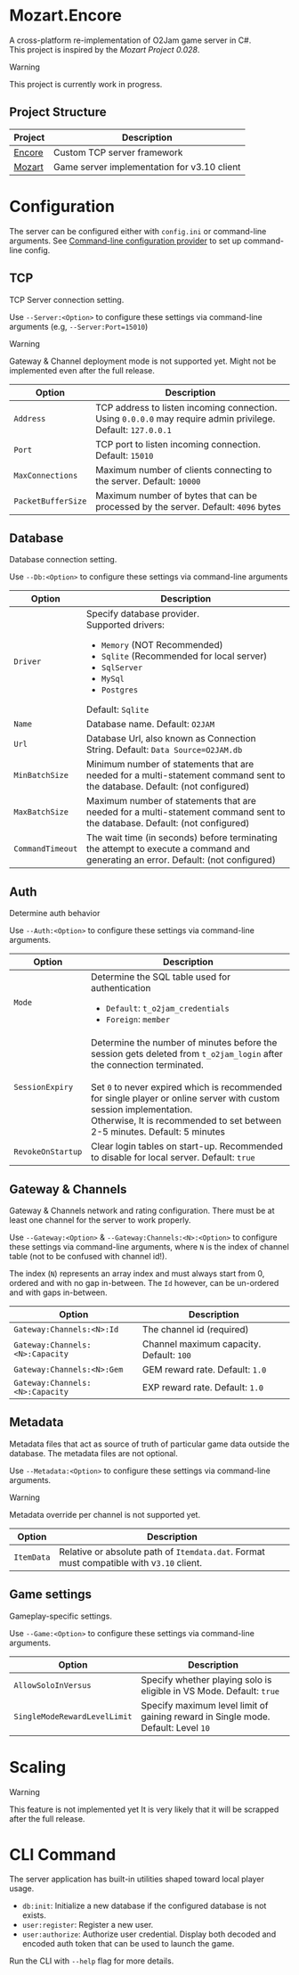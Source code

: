 # Mozart.Encore

A cross-platform re-implementation of O2Jam game server in C#.  
This project is inspired by the _Mozart Project 0.028_.

> [!WARNING]
> This project is currently work in progress.

## Project Structure

| Project                               | Description                                 |
|---------------------------------------|---------------------------------------------|
| [Encore](Source/Encore/Encore) | Custom TCP server framework                 |
| [Mozart](Source/Mozart/Mozart) | Game server implementation for v3.10 client |

# Configuration

The server can be configured either with `config.ini` or command-line arguments. 
See [Command-line configuration provider](https://learn.microsoft.com/en-us/dotnet/core/extensions/configuration-providers#command-line-configuration-provider) to set up command-line config.

## TCP
TCP Server connection setting.  

Use `--Server:<Option>` to configure these settings via command-line arguments (e.g, `--Server:Port=15010`)

> [!WARNING]
> Gateway &amp; Channel deployment mode is not supported yet.
> Might not be implemented even after the full release.

| Option             | Description                                                                                                  |
|--------------------|--------------------------------------------------------------------------------------------------------------|
| `Address`          | TCP address to listen incoming connection. Using `0.0.0.0` may require admin privilege. Default: `127.0.0.1` |
| `Port`             | TCP port to listen incoming connection. Default: `15010`                                                     |
| `MaxConnections`   | Maximum number of clients connecting to the server. Default: `10000`                                         |
| `PacketBufferSize` | Maximum number of bytes that can be processed by the server. Default: `4096` bytes                           |                                                          

## Database
Database connection setting.

Use `--Db:<Option>` to configure these settings via command-line arguments

| Option           | Description                                                                                                                                                                                                            |
|------------------|------------------------------------------------------------------------------------------------------------------------------------------------------------------------------------------------------------------------|
| `Driver`         | Specify database provider. <br/>Supported drivers:<ul><li>`Memory` (NOT Recommended)</li><li>`Sqlite` (Recommended for local server)</li><li>`SqlServer`</li><li>`MySql`</li><li>`Postgres`</li></ul>Default: `Sqlite` |
| `Name`           | Database name. Default: `O2JAM`                                                                                                                                                                                        |
| `Url`            | Database Url, also known as Connection String. Default: `Data Source=O2JAM.db`                                                                                                                                         |
| `MinBatchSize`   | Minimum number of statements that are needed for a multi-statement command sent to the database. Default: (not configured)                                                                                             |                                                          
| `MaxBatchSize`   | Maximum number of statements that are needed for a multi-statement command sent to the database. Default: (not configured)                                                                                             |                                                          
| `CommandTimeout` | The wait time (in seconds) before terminating the attempt to execute a command and generating an error. Default: (not configured)                                                                                      |                                                          

## Auth
Determine auth behavior

Use `--Auth:<Option>` to configure these settings via command-line arguments.

| Option            | Description                                                                                                                                                                                                                                                                                                                         |
|-------------------|-------------------------------------------------------------------------------------------------------------------------------------------------------------------------------------------------------------------------------------------------------------------------------------------------------------------------------------|
| `Mode`            | Determine the SQL table used for authentication<br/><ul><li>`Default`: `t_o2jam_credentials`</li><li>`Foreign`: `member`</li>                                                                                                                                                                                                       |
| `SessionExpiry`   | Determine the number of minutes before the session gets deleted from `t_o2jam_login` after the connection terminated.<br/><br/>Set `0` to never expired which is recommended for single player or online server with custom session implementation.<br/>Otherwise, It is recommended to set between 2-5 minutes. Default: 5 minutes |
| `RevokeOnStartup` | Clear login tables on start-up. Recommended to disable for local server. Default: `true`                                                                                                                                                                                                                                            |

## Gateway &amp; Channels
Gateway &amp; Channels network and rating configuration. There must be at least one channel for the server to work properly.  

Use `--Gateway:<Option>` &amp; `--Gateway:Channels:<N>:<Option>` to configure these settings via command-line arguments, 
where `N` is the index of channel table (not to be confused with channel id!).  

The index (`N`) represents an array index and must always start from 0, ordered and with no gap in-between. The `Id` however, can be un-ordered and with gaps in-between.

| Option                          | Description                              |
|---------------------------------|------------------------------------------|
| `Gateway:Channels:<N>:Id`       | The channel id (required)                |
| `Gateway:Channels:<N>:Capacity` | Channel maximum capacity. Default: `100` |
| `Gateway:Channels:<N>:Gem`      | GEM reward rate. Default: `1.0`          |
| `Gateway:Channels:<N>:Capacity` | EXP reward rate. Default: `1.0`          |

## Metadata
Metadata files that act as source of truth of particular game data outside the database. The metadata files are not optional.

Use `--Metadata:<Option>` to configure these settings via command-line arguments.

> [!WARNING]
> Metadata override per channel is not supported yet.

| Option             | Description                                                                              |
|--------------------|------------------------------------------------------------------------------------------|
| `ItemData`         | Relative or absolute path of `Itemdata.dat`. Format must compatible with v`3.10` client. |

## Game settings
Gameplay-specific settings.

Use `--Game:<Option>` to configure these settings via command-line arguments.

| Option                       | Description                                                                       |
|------------------------------|-----------------------------------------------------------------------------------|
| `AllowSoloInVersus`          | Specify whether playing solo is eligible in VS Mode. Default: `true`              |
| `SingleModeRewardLevelLimit` | Specify maximum level limit of gaining reward in Single mode. Default: Level `10` |

# Scaling

> [!WARNING]
> This feature is not implemented yet
> It is very likely that it will be scrapped after the full release.

# CLI Command

The server application has built-in utilities shaped toward local player usage. 

- `db:init`: Initialize a new database if the configured database is not exists.
- `user:register`: Register a new user.
- `user:authorize`: Authorize user credential. Display both decoded and encoded auth token that can be used to launch the game.

Run the CLI with `--help` flag for more details.
